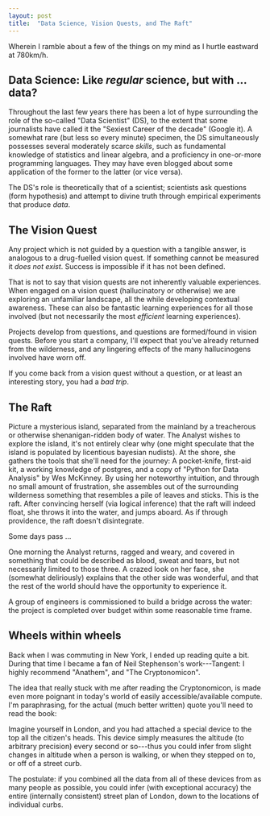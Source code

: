 ```yaml
---
layout: post
title:  "Data Science, Vision Quests, and The Raft"
---
```


Wherein I ramble about a few of the things on my mind as I hurtle eastward at 780km/h.


## Data Science: Like *regular* science, but with ... data?

Throughout the last few years there has been a lot of hype surrounding the role of the so-called "Data Scientist" (DS), to the extent that some journalists have called it the "Sexiest Career of the decade" (Google it).
A somewhat rare (but less so every minute) specimen, the DS simultaneously possesses several moderately scarce *skills*, such as fundamental knowledge of statistics and linear algebra, and a proficiency in one-or-more programming languages.
They may have even blogged about some application of the former to the latter (or vice versa).

The DS's role is theoretically that of a scientist; scientists ask questions (form hypothesis) and attempt to divine truth through empirical experiments that produce *data*.

## The Vision Quest

Any project which is not guided by a question with a tangible answer, is analogous to a drug-fuelled vision quest.
If something cannot be measured it *does not exist*.
Success is impossible if it has not been defined.

That is not to say that vision quests are not inherently valuable experiences.
When engaged on a vision quest (hallucinatory or otherwise) we are exploring an unfamiliar landscape, all the while developing contextual awareness.
These can also be fantastic learning experiences for all those involved (but not necessarily the most *efficient* learning experiences).

Projects develop from questions, and questions are formed/found in vision quests.
Before you start a company, I'll expect that you've already returned from the wilderness, and any lingering effects of the many hallucinogens involved have worn off.

If you come back from a vision quest without a question, or at least an interesting story, you had a *bad trip*.

## The Raft

Picture a mysterious island, separated from the mainland by a treacherous or otherwise shenanigan-ridden body of water.
The Analyst wishes to explore the island, it's not entirely clear why (one might speculate that the island is populated by licentious bayesian nudists).
At the shore, she gathers the tools that she'll need for the journey: A pocket-knife, first-aid kit, a working knowledge of postgres, and a copy of "Python for Data Analysis" by Wes McKinney.
By using her noteworthy intuition, and through no small amount of frustration, she assembles out of the surrounding wilderness something that resembles a pile of leaves and sticks.
This is the raft.
After convincing herself (via logical inference) that the raft will indeed float, she throws it into the water, and jumps aboard.
As if through providence, the raft doesn't disintegrate.

Some days pass ...

One morning the Analyst returns, ragged and weary, and covered in something that could be described as blood, sweat and tears, but not necessarily limited to those three.
A crazed look on her face, she (somewhat deliriously) explains that the other side was wonderful, and that the rest of the world should have the opportunity to experience it.

A group of engineers is commissioned to build a bridge across the water: the project is completed over budget within some reasonable time frame.

## Wheels within wheels

Back when I was commuting in New York, I ended up reading quite a bit.
During that time I became a fan of Neil Stephenson's work---Tangent: I highly recommend "Anathem", and "The Cryptonomicon".

The idea that really stuck with me after reading the Cryptonomicon, is made even more poignant in today's world of easily accessible/available compute.
I'm paraphrasing, for the actual (much better written) quote you'll need to read the book:

Imagine yourself in London, and you had attached a special device to the top all the citizen's heads.
This device simply measures the altitude (to arbitrary precision) every second or so---thus you could infer from slight changes in altitude when a person is walking, or when they stepped on to, or off of a street curb.

The postulate: if you combined all the data from all of these devices from as many people as possible, you could infer (with exceptional accuracy) the entire (internally consistent) street plan of London, down to the locations of individual curbs.
